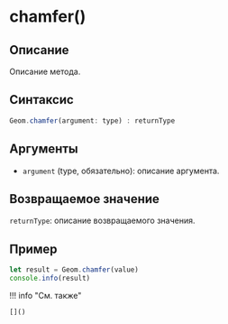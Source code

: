 # chamfer()

## Описание
Описание метода.

## Синтаксис
```javascript
Geom.chamfer(argument: type) : returnType
```

## Аргументы
- `argument` (type, обязательно): описание аргумента.

## Возвращаемое значение
`returnType`: описание возвращаемого значения.

## Пример
```javascript linenums="1"
let result = Geom.chamfer(value)
console.info(result)
```

!!! info "См. также"

    []()

